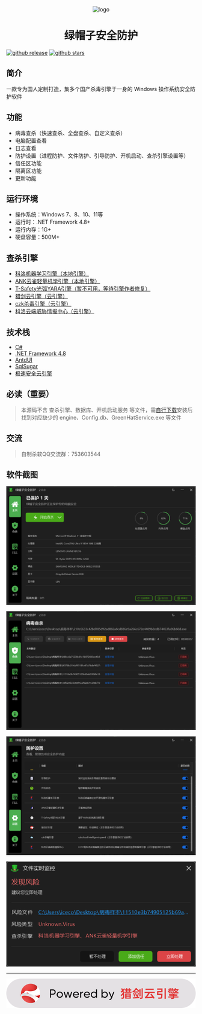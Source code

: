 <div align="center">
  <img alt="logo" width="120" height="120" src="./icon.ico">
  <h1>绿帽子安全防护</h1>
</div>

[![github release](https://img.shields.io/github/v/release/xiangyongjun/GreenHat?style=flat)](https://github.com/xiangyongjun/GreenHat/releases)
[![github stars](https://img.shields.io/github/stars/xiangyongjun/GreenHat?style=flat)](https://github.com/xiangyongjun/GreenHat/stargazers)

## 简介
一款专为国人定制打造，集多个国产杀毒引擎于一身的 Windows 操作系统安全防护软件

## 功能
* 病毒查杀（快速查杀、全盘查杀、自定义查杀）
* 电脑配置查看
* 日志查看
* 防护设置（进程防护、文件防护、引导防护、开机启动、查杀引擎设置等）
* 信任区功能
* 隔离区功能
* 更新功能

## 运行环境
* 操作系统：Windows 7、8、10、11等
* 运行时：.NET Framework 4.8+
* 运行内存：1G+
* 硬盘容量：500M+

## 查杀引擎
* [科洛机器学习引擎（本地引擎）](https://github.com/kelomina/KoloVirusDetector_ML)
* [ANK云雀轻量机学引擎（本地引擎）](https://www.ankml.top)
* [T-Safety光弧YARA引擎（暂不可用，等待引擎作者修复）](https://space.bilibili.com/3493145551571279)
* [猎剑云引擎（云引擎）](https://www.virusmark.com)
* [czk杀毒引擎（云引擎）](https://weilai.szczk.top/api/#introduction)
* [科洛云端威胁情报中心（云引擎）](https://github.com/kelomina/KoloVirusDetector_ML)

## 技术栈
* [C#](https://learn.microsoft.com/zh-cn/dotnet/csharp)
* [.NET Framework 4.8](https://dotnet.microsoft.com/zh-cn/download/dotnet-framework/net48)
* [AntdUI](https://github.com/AntdUI/AntdUI)
* [SqlSugar](https://github.com/DotNetNext/SqlSugar)
* [极速安全云引擎](https://www.hkts.fun)

## 必读（重要）
> 本源码不含 查杀引擎、数据库、开机启动服务 等文件，需[自行下载](https://github.com/xiangyongjun/GreenHat/releases)安装后找到对应缺少的 engine、Config.db、GreenHatService.exe 等文件

## 交流
> 自制杀软QQ交流群：753603544

## 软件截图
![Alt](./Images/1.png)

![Alt](./Images/2.png)

![Alt](./Images/3.png)

![Alt](./Images/4.png)

---

![Alt](./Images/5.png)
